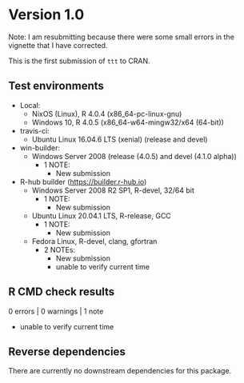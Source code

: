 # Version 1.0

Note: I am resubmitting because there were some small errors in the vignette that I have corrected.

This is the first submission of `ttt` to CRAN.

## Test environments

* Local:
  - NixOS (Linux), R 4.0.4 (x86_64-pc-linux-gnu)
  - Windows 10, R 4.0.5 (x86_64-w64-mingw32/x64 (64-bit))
* travis-ci:
  - Ubuntu Linux 16.04.6 LTS (xenial) (release and devel)
* win-builder:
  - Windows Server 2008 (release (4.0.5) and devel (4.1.0 alpha))
    - 1 NOTE:
      * New submission
* R-hub builder (https://builder.r-hub.io)
  - Windows Server 2008 R2 SP1, R-devel, 32/64 bit
    - 1 NOTE:
      * New submission
  - Ubuntu Linux 20.04.1 LTS, R-release, GCC
    - 1 NOTE:
      * New submission
  - Fedora Linux, R-devel, clang, gfortran
    - 2 NOTEs:
      * New submission
      * unable to verify current time

## R CMD check results

0 errors | 0 warnings | 1 note

* unable to verify current time

## Reverse dependencies

There are currently no downstream dependencies for this package.
